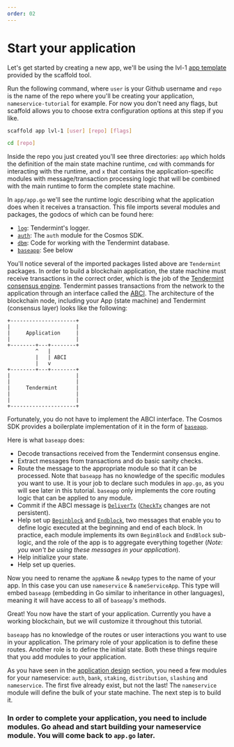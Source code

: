 ```yaml
---
order: 02
---
```


# Start your application

Let's get started by creating a new app, we'll be using the lvl-1 [app template](https://github.com/cosmos/scaffold/blob/master/docs/app.md) provided by the scaffold tool.

Run the following command, where `user` is your Github username and `repo` is the name of the repo where you'll be creating your application, `nameservice-tutorial` for example. For now you don't need any flags, but scaffold allows you to choose extra configuration options at this step if you like.
```bash
scaffold app lvl-1 [user] [repo] [flags]

cd [repo]
```

Inside the repo you just created you'll see three directories: `app` which holds the definition of the main state machine runtime, `cmd` with commands for interacting with the runtime, and `x` that contains the application-specific modules with message/transaction processing logic that will be combined with the main runtime to form the complete state machine.

In `app/app.go` we'll see the runtime logic describing what the application does when it receives a transaction. This file imports several modules and packages, the godocs of which can be found here:

- [`log`](https://godoc.org/github.com/tendermint/tendermint/libs/log): Tendermint's logger.
- [`auth`](https://godoc.org/github.com/cosmos/cosmos-sdk/x/auth): The `auth` module for the Cosmos SDK.
- [`dbm`](https://godoc.org/github.com/tendermint/tm-db): Code for working with the Tendermint database.
- [`baseapp`](https://godoc.org/github.com/cosmos/cosmos-sdk/baseapp): See below

You'll notice several of the imported packages listed above are `Tendermint` packages. In order to build a blockchain application, the state machine must receive transactions in the correct order, which is the job of the [Tendermint consensus engine](https://github.com/tendermint/tendermint).  Tendermint passes transactions from the network to the application through an interface called the [ABCI](https://docs.tendermint.com/master/spec/abci/). The architecture of the blockchain node, including your App (state machine) and Tendermint (consensus layer) looks like the following:


```
+---------------------+
|                     |
|     Application     |
|                     |
+--------+---+--------+
         ^   |
         |   | ABCI
         |   v
+--------+---+--------+
|                     |
|                     |
|     Tendermint      |
|                     |
|                     |
+---------------------+
```

Fortunately, you do not have to implement the ABCI interface. The Cosmos SDK provides a boilerplate implementation of it in the form of [`baseapp`](https://godoc.org/github.com/cosmos/cosmos-sdk/baseapp).

Here is what `baseapp` does:

- Decode transactions received from the Tendermint consensus engine.
- Extract messages from transactions and do basic sanity checks.
- Route the message to the appropriate module so that it can be processed. Note that `baseapp` has no knowledge of the specific modules you want to use. It is your job to declare such modules in `app.go`, as you will see later in this tutorial. `baseapp` only implements the core routing logic that can be applied to any module.
- Commit if the ABCI message is [`DeliverTx`](https://docs.tendermint.com/master/spec/abci/abci.html#delivertx) ([`CheckTx`](https://docs.tendermint.com/master/spec/abci/abci.html#checktx) changes are not persistent).
- Help set up [`Beginblock`](https://docs.tendermint.com/master/spec/abci/abci.html#beginblock) and [`Endblock`](https://docs.tendermint.com/master/spec/abci/abci.html#endblock), two messages that enable you to define logic executed at the beginning and end of each block. In practice, each module implements its own `BeginBlock` and `EndBlock` sub-logic, and the role of the app is to aggregate everything together (_Note: you won't be using these messages in your application_).
- Help initialize your state.
- Help set up queries.

Now you need to rename the `appName` & `newApp` types to the name of your app. In this case you can use `nameservice` & `nameServiceApp`. This type will embed `baseapp` (embedding in Go similar to inheritance in other languages), meaning it will have access to all of `baseapp`'s methods.

Great! You now have the start of your application. Currently you have a working blockchain, but we will customize it throughout this tutorial.

`baseapp` has no knowledge of the routes or user interactions you want to use in your application. The primary role of your application is to define these routes. Another role is to define the initial state. Both these things require that you add modules to your application.

As you have seen in the [application design](./app-design.md) section, you need a few modules for your nameservice: `auth`, `bank`, `staking`, `distribution`, `slashing` and `nameservice`. The first five already exist, but not the last! The `nameservice` module will define the bulk of your state machine. The next step is to build it.

### In order to complete your application, you need to include modules. Go ahead and start building your nameservice module. You will come back to `app.go` later.

